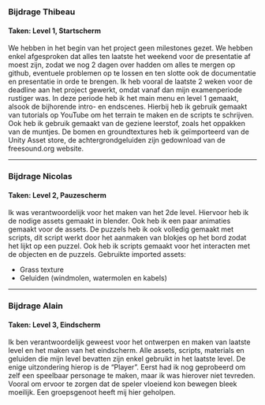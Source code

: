 ### Bijdrage Thibeau

#### Taken: Level 1, Startscherm

We hebben in het begin van het project geen milestones gezet. We hebben enkel afgesproken dat alles ten laatste het weekend voor de presentatie af moest zijn, zodat we nog 2 dagen over hadden om alles te mergen op github, eventuele problemen op te lossen en ten slotte ook de documentatie en presentatie in orde te brengen. Ik heb vooral de laatste 2 weken voor de deadline aan het project gewerkt, omdat vanaf dan mijn examenperiode rustiger was. In deze periode heb ik het main menu en level 1 gemaakt, alsook de bijhorende intro- en endscenes. Hierbij heb ik gebruik gemaakt van tutorials op YouTube om het terrain te maken en de scripts te schrijven. Ook heb ik gebruik gemaakt van de geziene leerstof, zoals het oppakken van de muntjes. De bomen en groundtextures heb ik geïmporteerd van de Unity Asset store, de achtergrondgeluiden zijn gedownload van de freesound.org website.

---

### Bijdrage Nicolas

#### Taken: Level 2, Pauzescherm

Ik was verantwoordelijk voor het maken van het 2de level. Hiervoor heb ik de nodige assets gemaakt in blender. Ook heb ik een paar animaties gemaakt voor de assets. De puzzels heb ik ook volledig gemaakt met scripts, dit script werkt door het aanmaken van blokjes op het bord zodat het lijkt op een puzzel. Ook heb ik scripts gemaakt voor het interacten met de objecten en de puzzels. Gebruikte imported assets:

- Grass texture
- Geluiden (windmolen, watermolen en kabels)

---

### Bijdrage Alain

#### Taken: Level 3, Eindscherm

Ik ben verantwoordelijk geweest voor het ontwerpen en maken van laatste level en het maken van het eindscherm. Alle assets, scripts, materials en geluiden die mijn level bevatten zijn enkel gebruikt in het laatste level. De enige uitzondering hierop is de “Player”. Eerst had ik nog geprobeerd om zelf een speelbaar personage te maken, maar ik was hierover niet tevreden. Vooral om ervoor te zorgen dat de speler vloeiend kon bewegen bleek moeilijk. Een groepsgenoot heeft mij hier geholpen.
